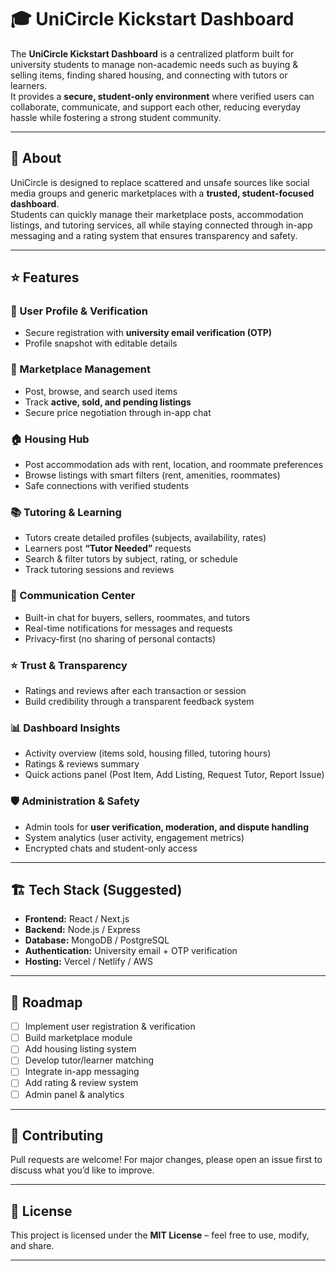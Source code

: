 # 🎓 UniCircle Kickstart Dashboard

The **UniCircle Kickstart Dashboard** is a centralized platform built for university students to manage non-academic needs such as buying & selling items, finding shared housing, and connecting with tutors or learners.  
It provides a **secure, student-only environment** where verified users can collaborate, communicate, and support each other, reducing everyday hassle while fostering a strong student community.

---

## 🚀 About
UniCircle is designed to replace scattered and unsafe sources like social media groups and generic marketplaces with a **trusted, student-focused dashboard**.  
Students can quickly manage their marketplace posts, accommodation listings, and tutoring services, all while staying connected through in-app messaging and a rating system that ensures transparency and safety.

---

## ⭐ Features

### 🔐 User Profile & Verification
- Secure registration with **university email verification (OTP)**
- Profile snapshot with editable details

### 🛒 Marketplace Management
- Post, browse, and search used items  
- Track **active, sold, and pending listings**  
- Secure price negotiation through in-app chat  

### 🏠 Housing Hub
- Post accommodation ads with rent, location, and roommate preferences  
- Browse listings with smart filters (rent, amenities, roommates)  
- Safe connections with verified students  

### 📚 Tutoring & Learning
- Tutors create detailed profiles (subjects, availability, rates)  
- Learners post **“Tutor Needed”** requests  
- Search & filter tutors by subject, rating, or schedule  
- Track tutoring sessions and reviews  

### 💬 Communication Center
- Built-in chat for buyers, sellers, roommates, and tutors  
- Real-time notifications for messages and requests  
- Privacy-first (no sharing of personal contacts)  

### ⭐ Trust & Transparency
- Ratings and reviews after each transaction or session  
- Build credibility through a transparent feedback system  

### 📊 Dashboard Insights
- Activity overview (items sold, housing filled, tutoring hours)  
- Ratings & reviews summary  
- Quick actions panel (Post Item, Add Listing, Request Tutor, Report Issue)  

### 🛡️ Administration & Safety
- Admin tools for **user verification, moderation, and dispute handling**  
- System analytics (user activity, engagement metrics)  
- Encrypted chats and student-only access  

---

## 🏗️ Tech Stack (Suggested)
- **Frontend:** React / Next.js  
- **Backend:** Node.js / Express  
- **Database:** MongoDB / PostgreSQL  
- **Authentication:** University email + OTP verification  
- **Hosting:** Vercel / Netlify / AWS  

---

## 📌 Roadmap
- [ ] Implement user registration & verification  
- [ ] Build marketplace module  
- [ ] Add housing listing system  
- [ ] Develop tutor/learner matching  
- [ ] Integrate in-app messaging  
- [ ] Add rating & review system  
- [ ] Admin panel & analytics  

---

## 🤝 Contributing
Pull requests are welcome! For major changes, please open an issue first to discuss what you’d like to improve.  

---

## 📄 License
This project is licensed under the **MIT License** – feel free to use, modify, and share.

---
